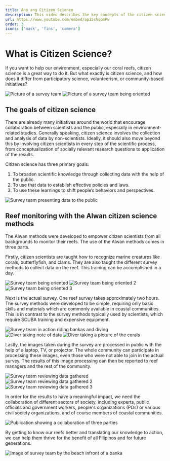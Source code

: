 ```yaml
---
title: Ano ang Citizen Science
description: This video describes the key concepts of the citizen science approach behind the Alwan methods of reef assessment.
url: https://www.youtube.com/embed/apI5shqomPw
order: 3
icons: ['mask', 'fins', 'camera']
---
```


# What is Citizen Science?

If you want to help our environment, especially our coral reefs, citizen science is a great way to do it. But what exactly is citizen science, and how does it differ from participatory science, volunteerism, or community-based initiatives?

<div class="grid-layout-2">

![Picture of a survey team](/images/lesson-2/1.jpg 'Picture of a survey team')
![Picture of a survey team being oriented](/images/lesson-2/2.jpg 'Picture of a survey team being oriented')
</div>

## The goals of citizen science

There are already many initiatives around the world that encourage collaboration between scientists and the public, especially in environment-related studies. Generally speaking, citizen science involves the collection and analysis of data by non-scientists. Ideally, it should also move beyond this by involving citizen scientists in every step of the scientific process, from conceptualization of socially relevant research questions to application of the results.

Citizen science has three primary goals:

1. To broaden scientific knowledge through collecting data with the help of the public.
1. To use that data to establish effective policies and laws.
1. To use these learnings to shift people’s behaviors and perspectives.

![Survey team presenting data to the public](/images/lesson-2/3.jpg 'Survey team presenting data to the public')

## Reef monitoring with the Alwan citizen science methods

The Alwan methods were developed to empower citizen scientists from all backgrounds to monitor their reefs. The use of the Alwan methods comes in three parts.

Firstly, citizen scientists are taught how to recognize marine creatures like corals, butterflyfish, and clams. They are also taught the different survey methods to collect data on the reef. This training can be accomplished in a day.

<div class="grid-layout-3">

![Survey team being oriented](/images/lesson-2/4.jpg 'Survey team being oriented')
![Survey team being oriented 2](/images/lesson-2/5.jpg 'Survey team being oriented 2')
![Survey team being oriented 3](/images/lesson-2/6.jpg 'Survey team being oriented 3')
</div>

Next is the actual survey. One reef survey takes approximately two hours. The survey methods were developed to be simple, requiring only basic skills and materials which are commonly available in coastal communities. This is in contrast to the survey methods typically used by scientists, which require SCUBA training and expensive equipment.

<div class="grid-layout-3">

![Survey team in action riding bankas and diving](/images/lesson-2/7.jpg 'Survey team in action riding bankas and diving')
![Diver taking note of data](/images/lesson-2/8.jpg 'Diver taking note of data')
![Diver taking a picture of the corals](/images/lesson-2/9.jpg 'Diver taking a picture of the corals')
</div>

Lastly, the images taken during the survey are processed in public with the help of a laptop, TV, or projector. The whole community can participate in processing these images, even those who were not able to join in the actual survey. The results of this image processing can then be reported to reef managers and the rest of the community.

<div class="grid-layout-3">

![Survey team reviewing data gathered](/images/lesson-2/10.jpg 'Survey teawm reviewing data gathered')
![Survey team reviewing data gathered 2](/images/lesson-2/11.jpg 'Survey teawm reviewing data gathered 2')
![Survey team reviewing data gathered 3](/images/lesson-2/12.jpg 'Survey teawm reviewing data gathered 3')
</div>

In order for the results to have a meaningful impact, we need the collaboration of different sectors of society, including experts, public officials and government workers, people's organizations (POs) or various civil society organizations, and of course members of coastal communities.

![Publication showing a collaboration of three parties](/images/lesson-2/13.jpg 'Publication showing a collaboration of three parties')

By getting to know our reefs better and translating our knowledge to action, we can help them thrive for the benefit of all Filipinos and for future generations.

![Image of survey team by the beach infront of a banka](/images/lesson-2/14.jpg 'Image of survey team by the beach infront of a banka')
